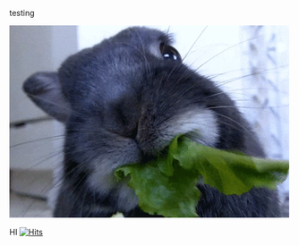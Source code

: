  testing

![grab-landing-page](https://raw.githubusercontent.com/sododuk32/shop/bc93cf0785c6d8de29adabfa0bec5308be14e1a9/pages/brr.gif)

HI
[![Hits](https://hits.seeyoufarm.com/api/count/incr/badge.svg?url=https%3A%2F%2Fgithub.com%2Fsododuk32%2Fsododuk32&count_bg=%236655D9&title_bg=%23C5D540&icon=reverbnation.svg&icon_color=%23E7E7E7&title=VISIT&edge_flat=false)](https://hits.seeyoufarm.com)

<!-- https://stackoverflow.com/questions/34341808/is-there-a-way-to-add-a-gif-to-a-markdown-file
 -->
